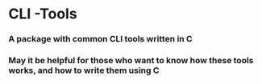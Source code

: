 # CLI -Tools

### A package with common CLI tools written in C

### May it be helpful for those who want to know how these tools works, and how to write them using C
